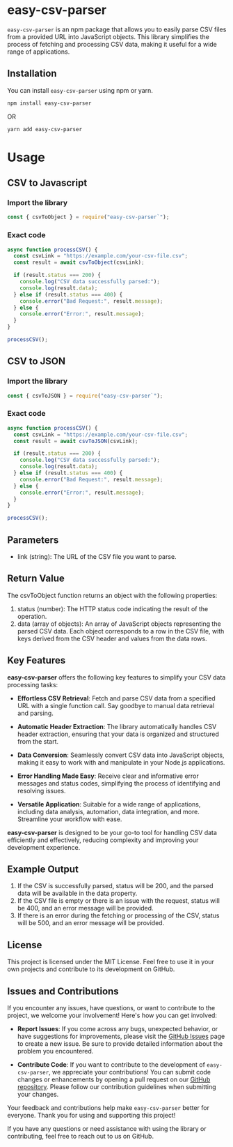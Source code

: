 # easy-csv-parser

`easy-csv-parser` is an npm package that allows you to easily parse CSV files
from a provided URL into JavaScript objects. This library simplifies the process
of fetching and processing CSV data, making it useful for a wide range of
applications.

## Installation

You can install `easy-csv-parser` using npm or yarn.

```bash
npm install easy-csv-parser
```

OR

```bash
yarn add easy-csv-parser
```

# Usage

## CSV to Javascript

### Import the library

```javascript
const { csvToObject } = require("easy-csv-parser`");
```

### Exact code

```javascript
async function processCSV() {
  const csvLink = "https://example.com/your-csv-file.csv";
  const result = await csvToObject(csvLink);

  if (result.status === 200) {
    console.log("CSV data successfully parsed:");
    console.log(result.data);
  } else if (result.status === 400) {
    console.error("Bad Request:", result.message);
  } else {
    console.error("Error:", result.message);
  }
}

processCSV();
```

## CSV to JSON

### Import the library

```javascript
const { csvToJSON } = require("easy-csv-parser`");
```

### Exact code

```javascript
async function processCSV() {
  const csvLink = "https://example.com/your-csv-file.csv";
  const result = await csvToJSON(csvLink);

  if (result.status === 200) {
    console.log("CSV data successfully parsed:");
    console.log(result.data);
  } else if (result.status === 400) {
    console.error("Bad Request:", result.message);
  } else {
    console.error("Error:", result.message);
  }
}

processCSV();
```

## Parameters

- link (string): The URL of the CSV file you want to parse.

## Return Value

The csvToObject function returns an object with the following properties:

1. status (number): The HTTP status code indicating the result of the operation.
2. data (array of objects): An array of JavaScript objects representing the
   parsed CSV data. Each object corresponds to a row in the CSV file, with keys
   derived from the CSV header and values from the data rows.

## Key Features

**easy-csv-parser** offers the following key features to simplify your CSV data
processing tasks:

- **Effortless CSV Retrieval**: Fetch and parse CSV data from a specified URL
  with a single function call. Say goodbye to manual data retrieval and parsing.

- **Automatic Header Extraction**: The library automatically handles CSV header
  extraction, ensuring that your data is organized and structured from the
  start.

- **Data Conversion**: Seamlessly convert CSV data into JavaScript objects,
  making it easy to work with and manipulate in your Node.js applications.

- **Error Handling Made Easy**: Receive clear and informative error messages and
  status codes, simplifying the process of identifying and resolving issues.

- **Versatile Application**: Suitable for a wide range of applications,
  including data analysis, automation, data integration, and more. Streamline
  your workflow with ease.

**easy-csv-parser** is designed to be your go-to tool for handling CSV data
efficiently and effectively, reducing complexity and improving your development
experience.

## Example Output

1. If the CSV is successfully parsed, status will be 200, and the parsed data
   will be available in the data property.
2. If the CSV file is empty or there is an issue with the request, status will
   be 400, and an error message will be provided.
3. If there is an error during the fetching or processing of the CSV, status
   will be 500, and an error message will be provided.

## License

This project is licensed under the MIT License. Feel free to use it in your own
projects and contribute to its development on GitHub.

## Issues and Contributions

If you encounter any issues, have questions, or want to contribute to the
project, we welcome your involvement! Here's how you can get involved:

- **Report Issues**: If you come across any bugs, unexpected behavior, or have
  suggestions for improvements, please visit the
  [GitHub Issues](https://github.com/rahulnikam2002/easy-csv-parser) page to
  create a new issue. Be sure to provide detailed information about the problem
  you encountered.

- **Contribute Code**: If you want to contribute to the development of
  `easy-csv-parser`, we appreciate your contributions! You can submit code
  changes or enhancements by opening a pull request on our
  [GitHub repository](https://github.com/rahulnikam2002/easy-csv-parser). Please
  follow our contribution guidelines when submitting your changes.

Your feedback and contributions help make `easy-csv-parser` better for everyone.
Thank you for using and supporting this project!

If you have any questions or need assistance with using the library or
contributing, feel free to reach out to us on GitHub.
